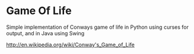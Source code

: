 Game Of Life
==========

Simple implementation of Conways game of life in Python using curses for output, and in Java using Swing

http://en.wikipedia.org/wiki/Conway's_Game_of_Life

